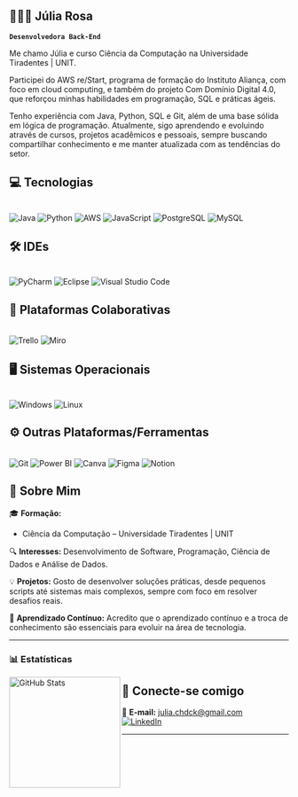 ## 👩🏻‍💻 Júlia Rosa 

**`Desenvolvedora Back-End`**

Me chamo Júlia e curso Ciência da Computação na Universidade Tiradentes | UNIT.

Participei do AWS re/Start, programa de formação do Instituto Aliança, com foco em cloud computing, e também do projeto Com Domínio Digital 4.0, que reforçou minhas habilidades em programação, SQL e práticas ágeis.

Tenho experiência com Java, Python, SQL e Git, além de uma base sólida em lógica de programação.
Atualmente, sigo aprendendo e evoluindo através de cursos, projetos acadêmicos e pessoais, sempre buscando compartilhar conhecimento e me manter atualizada com as tendências do setor.

## 💻 Tecnologias 

<div style="display: inline_block"><br/>
<img alt="Java" src="https://img.shields.io/badge/Java-%23ED8B00.svg?logo=openjdk&logoColor=white"/>
<img alt="Python" src="https://img.shields.io/badge/Python-3776AB?logo=python&logoColor=fff"/>
<img alt="AWS" src="https://custom-icon-badges.demolab.com/badge/AWS-%23FF9900.svg?logo=aws&logoColor=white"/>
<img alt="JavaScript" src="https://img.shields.io/badge/JavaScript-F7DF1E?logo=javascript&logoColor=000"/>
<img alt="PostgreSQL" src="https://img.shields.io/badge/Postgres-%23316192.svg?logo=postgresql&logoColor=white"/>
<img alt="MySQL" src="https://img.shields.io/badge/MySQL-4479A1?logo=mysql&logoColor=fff"/>
</div>

## 🛠️ IDEs  

<div style="display: inline_block"><br/>
<img alt="PyCharm" src="https://img.shields.io/badge/PyCharm-000?logo=pycharm&logoColor=fff"/>
<img alt="Eclipse" src="https://img.shields.io/badge/Eclipse-FE7A16.svg?logo=Eclipse&logoColor=white"/>
<img alt="Visual Studio Code" src="https://custom-icon-badges.demolab.com/badge/Visual%20Studio%20Code-0078d7.svg?logo=vsc&logoColor=white"/>
</div>  

## 👥 Plataformas Colaborativas

<div style="display: inline_block"><br/>
<img alt="Trello" src="https://img.shields.io/badge/Trello-0052CC?logo=trello&logoColor=fff"/>
<img alt="Miro" src="https://img.shields.io/badge/Miro-050038?logo=miro&logoColor=fff"/>
</div> 

## 🖥️ Sistemas Operacionais

<div style="display: inline_block"><br/>
<img alt="Windows" src="https://custom-icon-badges.demolab.com/badge/Windows-0078D6?logo=windows11&logoColor=white"/>
<img alt="Linux" src="https://img.shields.io/badge/Linux-FCC624?logo=linux&logoColor=black"/>
</div> 


## ⚙️ Outras Plataformas/Ferramentas

<div style="display: inline_block"><br/>
<img alt="Git" src="https://img.shields.io/badge/Git-F05032?logo=git&logoColor=fff"/>
<img alt="Power BI" src="https://custom-icon-badges.demolab.com/badge/Power%20BI-F1C912?logo=power-bi&logoColor=fff"/>
<img alt="Canva" src="https://img.shields.io/badge/Canva-%2300C4CC.svg?&logo=Canva&logoColor=white"/>
<img alt="Figma" src="https://img.shields.io/badge/Figma-F24E1E?logo=figma&logoColor=white"/>
<img alt="Notion" src="https://img.shields.io/badge/Notion-000?logo=notion&logoColor=fff"/>
</div> 


## 📖 Sobre Mim  

🎓 **Formação:**  
- Ciência da Computação – Universidade Tiradentes | UNIT

🔍 **Interesses:** Desenvolvimento de Software, Programação, Ciência de Dados e Análise de Dados.  

💡 **Projetos:** Gosto de desenvolver soluções práticas, desde pequenos scripts até sistemas mais complexos, sempre com foco em resolver desafios reais.  

🌱 **Aprendizado Contínuo:** Acredito que o aprendizado contínuo e a troca de conhecimento são essenciais para evoluir na área de tecnologia.  

---

### 📊 Estatísticas

<p>

<img 
      align="left" 
      alt="GitHub Stats" 
      height="200" 
      src="https://github-readme-stats.vercel.app/api/top-langs/?username=julia-deeck&theme=tokyonight&layout=compact&custom_title=Tecnologias&langs_count=9" 
  />

</p>

## 🤝 Conecte-se comigo  

📩 **E-mail:** julia.chdck@gmail.com  
[![LinkedIn](https://img.shields.io/badge/LinkedIn-0077B5?style=for-the-badge&logo=linkedin&logoColor=white)](https://www.linkedin.com/in/juliarosac/)  

---
